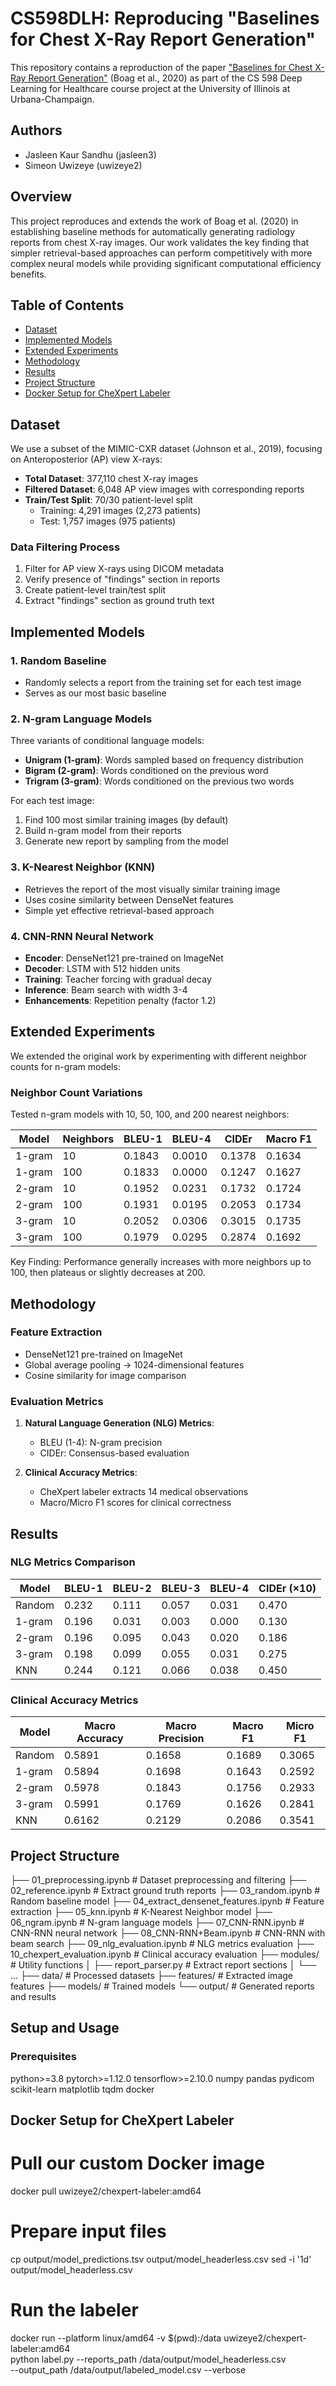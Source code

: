 # CS598DLH: Reproducing "Baselines for Chest X-Ray Report Generation"

This repository contains a reproduction of the paper ["Baselines for Chest X-Ray Report Generation"](https://proceedings.mlr.press/v116/boag20a/boag20a.pdf) (Boag et al., 2020) as part of the CS 598 Deep Learning for Healthcare course project at the University of Illinois at Urbana-Champaign.

## Authors
- Jasleen Kaur Sandhu (jasleen3)
- Simeon Uwizeye (uwizeye2)

## Overview

This project reproduces and extends the work of Boag et al. (2020) in establishing baseline methods for automatically generating radiology reports from chest X-ray images. Our work validates the key finding that simpler retrieval-based approaches can perform competitively with more complex neural models while providing significant computational efficiency benefits.

## Table of Contents
- [Dataset](#dataset)
- [Implemented Models](#implemented-models)
- [Extended Experiments](#extended-experiments)
- [Methodology](#methodology)
- [Results](#results)
- [Project Structure](#project-structure)
- [Docker Setup for CheXpert Labeler](#docker-setup-for-chexpert-labeler)

## Dataset

We use a subset of the MIMIC-CXR dataset (Johnson et al., 2019), focusing on Anteroposterior (AP) view X-rays:

- **Total Dataset**: 377,110 chest X-ray images
- **Filtered Dataset**: 6,048 AP view images with corresponding reports
- **Train/Test Split**: 70/30 patient-level split
  - Training: 4,291 images (2,273 patients)
  - Test: 1,757 images (975 patients)

### Data Filtering Process
1. Filter for AP view X-rays using DICOM metadata
2. Verify presence of "findings" section in reports
3. Create patient-level train/test split
4. Extract "findings" section as ground truth text

## Implemented Models

### 1. Random Baseline
- Randomly selects a report from the training set for each test image
- Serves as our most basic baseline

### 2. N-gram Language Models
Three variants of conditional language models:
- **Unigram (1-gram)**: Words sampled based on frequency distribution
- **Bigram (2-gram)**: Words conditioned on the previous word
- **Trigram (3-gram)**: Words conditioned on the previous two words

For each test image:
1. Find 100 most similar training images (by default)
2. Build n-gram model from their reports
3. Generate new report by sampling from the model

### 3. K-Nearest Neighbor (KNN)
- Retrieves the report of the most visually similar training image
- Uses cosine similarity between DenseNet features
- Simple yet effective retrieval-based approach

### 4. CNN-RNN Neural Network
- **Encoder**: DenseNet121 pre-trained on ImageNet
- **Decoder**: LSTM with 512 hidden units
- **Training**: Teacher forcing with gradual decay
- **Inference**: Beam search with width 3-4
- **Enhancements**: Repetition penalty (factor 1.2)

## Extended Experiments

We extended the original work by experimenting with different neighbor counts for n-gram models:

### Neighbor Count Variations
Tested n-gram models with 10, 50, 100, and 200 nearest neighbors:

| Model  | Neighbors | BLEU-1 | BLEU-4 | CIDEr | Macro F1 |
|--------|-----------|--------|--------|-------|----------|
| 1-gram | 10        | 0.1843 | 0.0010 | 0.1378| 0.1634   |
| 1-gram | 100       | 0.1833 | 0.0000 | 0.1247| 0.1627   |
| 2-gram | 10        | 0.1952 | 0.0231 | 0.1732| 0.1724   |
| 2-gram | 100       | 0.1931 | 0.0195 | 0.2053| 0.1734   |
| 3-gram | 10        | 0.2052 | 0.0306 | 0.3015| 0.1735   |
| 3-gram | 100       | 0.1979 | 0.0295 | 0.2874| 0.1692   |

Key Finding: Performance generally increases with more neighbors up to 100, then plateaus or slightly decreases at 200.

## Methodology

### Feature Extraction
- DenseNet121 pre-trained on ImageNet
- Global average pooling → 1024-dimensional features
- Cosine similarity for image comparison

### Evaluation Metrics
1. **Natural Language Generation (NLG) Metrics**:
   - BLEU (1-4): N-gram precision
   - CIDEr: Consensus-based evaluation

2. **Clinical Accuracy Metrics**:
   - CheXpert labeler extracts 14 medical observations
   - Macro/Micro F1 scores for clinical correctness

## Results

### NLG Metrics Comparison

| Model | BLEU-1 | BLEU-2 | BLEU-3 | BLEU-4 | CIDEr (×10) |
|-------|--------|--------|--------|--------|-------------|
| Random | 0.232 | 0.111 | 0.057 | 0.031 | 0.470 |
| 1-gram | 0.196 | 0.031 | 0.003 | 0.000 | 0.130 |
| 2-gram | 0.196 | 0.095 | 0.043 | 0.020 | 0.186 |
| 3-gram | 0.198 | 0.099 | 0.055 | 0.031 | 0.275 |
| KNN | 0.244 | 0.121 | 0.066 | 0.038 | 0.450 |

### Clinical Accuracy Metrics

| Model | Macro Accuracy | Macro Precision | Macro F1 | Micro F1 |
|-------|----------------|-----------------|----------|----------|
| Random | 0.5891 | 0.1658 | 0.1689 | 0.3065 |
| 1-gram | 0.5894 | 0.1698 | 0.1643 | 0.2592 |
| 2-gram | 0.5978 | 0.1843 | 0.1756 | 0.2933 |
| 3-gram | 0.5991 | 0.1769 | 0.1626 | 0.2841 |
| KNN | 0.6162 | 0.2129 | 0.2086 | 0.3541 |

## Project Structure

├── 01_preprocessing.ipynb          # Dataset preprocessing and filtering
├── 02_reference.ipynb             # Extract ground truth reports
├── 03_random.ipynb                # Random baseline model
├── 04_extract_densenet_features.ipynb  # Feature extraction
├── 05_knn.ipynb                   # K-Nearest Neighbor model
├── 06_ngram.ipynb                 # N-gram language models
├── 07_CNN-RNN.ipynb              # CNN-RNN neural network
├── 08_CNN-RNN+Beam.ipynb         # CNN-RNN with beam search
├── 09_nlg_evaluation.ipynb       # NLG metrics evaluation
├── 10_chexpert_evaluation.ipynb  # Clinical accuracy evaluation
├── modules/                       # Utility functions
│   ├── report_parser.py          # Extract report sections
│   └── ...
├── data/                         # Processed datasets
├── features/                     # Extracted image features
├── models/                       # Trained models
└── output/                       # Generated reports and results

## Setup and Usage

### Prerequisites

python>=3.8
pytorch>=1.12.0
tensorflow>=2.10.0
numpy
pandas
pydicom
scikit-learn
matplotlib
tqdm
docker

## Docker Setup for CheXpert Labeler

# Pull our custom Docker image
docker pull uwizeye2/chexpert-labeler:amd64

# Prepare input files
cp output/model_predictions.tsv output/model_headerless.csv
sed -i '1d' output/model_headerless.csv

# Run the labeler
docker run --platform linux/amd64 -v $(pwd):/data uwizeye2/chexpert-labeler:amd64 \
    python label.py --reports_path /data/output/model_headerless.csv \
    --output_path /data/output/labeled_model.csv --verbose
